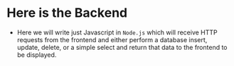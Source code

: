 # Here is the Backend
- Here we will write just Javascript in `Node.js` which will receive HTTP requests from the frontend and either perform a database insert, update, delete, or a simple select and return that data to the frontend to be displayed.